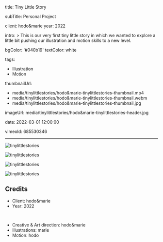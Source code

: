 title: Tiny Little Story

subTitle: Personal Project

client: hodo&marie
year: 2022

intro: >
  This is our very first tiny little story in which we wanted to explore a little bit pushing our illustration and motion skills to a new level.

bgColor: '#040b19'
textColor: white

tags:
  - Illustration
  - Motion

thumbnailUrl: 
  - media/tinylittlestories/hodo&marie-tinylittlestories-thumbnail.mp4
  - media/tinylittlestories/hodo&marie-tinylittlestories-thumbnail.webm
  - media/tinylittlestories/hodo&marie-tinylittlestories-thumbnail.jpg

imageUrl: media/tinylittlestories/hodo&marie-tinylittlestories-header.jpg

date: 2022-03-01 12:00:00

vimeoId: 685530346


---

<div class="gallery gallery-2">

![tinylittlestories](/media/tinylittlestories/hodo&marie-tinylittlestories-01.png)

![tinylittlestories](/media/tinylittlestories/hodo&marie-tinylittlestories-02.png)

</div>


<div class="gallery gallery-2">

![tinylittlestories](/media/tinylittlestories/hodo&marie-tinylittlestories-03.png)

![tinylittlestories](/media/tinylittlestories/hodo&marie-tinylittlestories-04.png)

</div>


## Credits

* Client: hodo&marie
* Year: 2022  

<br>

* Creative & Art direction: hodo&marie
* Illustrations: marie
* Motion: hodo

